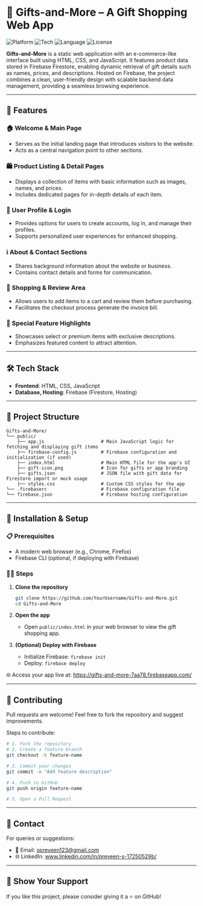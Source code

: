 # 🎁 Gifts-and-More – A Gift Shopping Web App

![Platform](https://img.shields.io/badge/Platform-Web-blue.svg)
![Tech](https://img.shields.io/badge/Frontend-HTML%20%7C%20CSS-orange.svg)
![Language](https://img.shields.io/badge/Language-JavaScript-yellow.svg)
![License](https://img.shields.io/badge/License-MIT-lightgrey.svg)

**Gifts-and-More** is a static web application with an e-commerce-like interface built using HTML, CSS, and JavaScript. It features product data stored in Firebase Firestore, enabling dynamic retrieval of gift details such as names, prices, and descriptions. Hosted on Firebase, the project combines a clean, user-friendly design with scalable backend data management, providing a seamless browsing experience.

---

## 🚀 Features

### 🏠 Welcome & Main Page
- Serves as the initial landing page that introduces visitors to the website.  
- Acts as a central navigation point to other sections.

### 🛍️ Product Listing & Detail Pages
- Displays a collection of items with basic information such as images, names, and prices.  
- Includes dedicated pages for in-depth details of each item.

### 👤 User Profile & Login
- Provides options for users to create accounts, log in, and manage their profiles.  
- Supports personalized user experiences for enhanced shopping.

### ℹ️ About & Contact Sections
- Shares background information about the website or business.  
- Contains contact details and forms for communication.

### 🛒 Shopping & Review Area
- Allows users to add items to a cart and review them before purchasing.  
- Facilitates the checkout process generate the invoice bill.

### 🌟 Special Feature Highlights
- Showcases select or premium items with exclusive descriptions.  
- Emphasizes featured content to attract attention.

---

## 🛠️ Tech Stack

- **Frontend**: HTML, CSS, JavaScript  
- **Database, Hosting**: Firebase (Firestore, Hosting)  

---

## 📂 Project Structure

```
Gifts-and-More/
└── public/
    ├── app.js                     # Main JavaScript logic for fetching and displaying gift items
    ├── firebase-config.js         # Firebase configuration and initialization (if used)
    ├── index.html                 # Main HTML file for the app's UI
    ├── gift-icon.png              # Icon for gifts or app branding
    ├── gifts.json                 # JSON file with gift data for Firestore import or mock usage
    ├── styles.css                 # Custom CSS styles for the app
└── .firebaserc                    # Firebase configuration file
└── firebase.json                  # Firebase hosting configuration
```

---

## 🧪 Installation & Setup

### 📋 Prerequisites
- A modern web browser (e.g., Chrome, Firefox)  
- Firebase CLI (optional, if deploying with Firebase)

### 🧑‍💻 Steps
1. **Clone the repository**
   ```bash
   git clone https://github.com/YourUsername/Gifts-and-More.git
   cd Gifts-and-More
   ```

2. **Open the app**
   - Open `public/index.html` in your web browser to view the gift shopping app.

3. **(Optional) Deploy with Firebase**
   - Initialize Firebase: `firebase init`
   - Deploy: `firebase deploy`

🌐 Access your app live at: https://gifts-and-more-7aa78.firebaseapp.com/

---

## 🤝 Contributing

Pull requests are welcome! Feel free to fork the repository and suggest improvements.

Steps to contribute:

```bash
# 1. Fork the repository
# 2. Create a feature branch
git checkout -b feature-name

# 3. Commit your changes
git commit -m "Add feature description"

# 4. Push to GitHub
git push origin feature-name

# 5. Open a Pull Request
```

---

## 📧 Contact

For queries or suggestions:

- 📩 Email: spreveen123@gmail.com  
- 🌐 LinkedIn: www.linkedin.com/in/preveen-s-17250529b/

---

## 🌟 Show Your Support

If you like this project, please consider giving it a ⭐ on GitHub!

